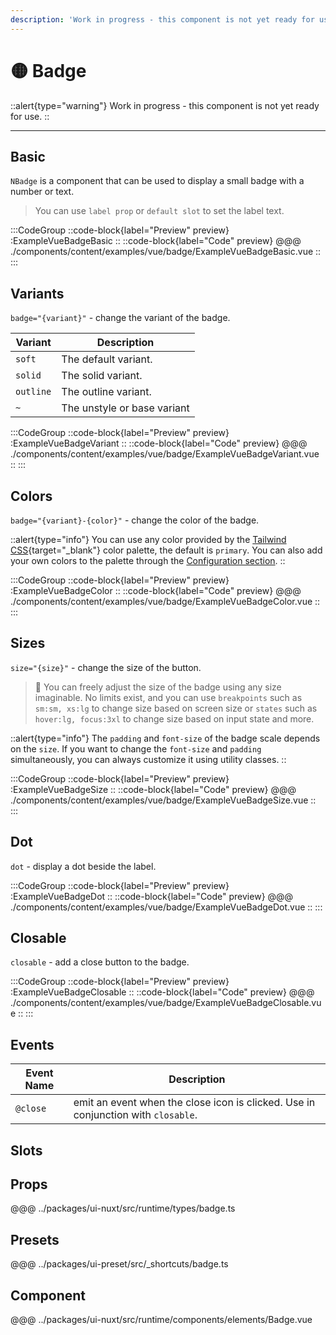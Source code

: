 ```yaml
---
description: 'Work in progress - this component is not yet ready for use.'
---
```


# 🟡 Badge

::alert{type="warning"}
Work in progress - this component is not yet ready for use.
::

---

## Basic

`NBadge` is a component that can be used to display a small badge with a number or text.

>You can use `label prop` or `default slot` to set the label text.

:::CodeGroup
::code-block{label="Preview" preview}
  :ExampleVueBadgeBasic
::
::code-block{label="Code" preview}
@@@ ./components/content/examples/vue/badge/ExampleVueBadgeBasic.vue
::
:::

## Variants

`badge="{variant}"` - change the variant of the badge.

| Variant   | Description                 |
| --------- | --------------------------- |
| `soft`    | The default variant.           |
| `solid`   | The solid variant.        |
| `outline` | The outline variant.        |
| `~`       | The unstyle or base variant |

:::CodeGroup
::code-block{label="Preview" preview}
  :ExampleVueBadgeVariant
::
::code-block{label="Code" preview}
@@@ ./components/content/examples/vue/badge/ExampleVueBadgeVariant.vue
::
:::

## Colors

`badge="{variant}-{color}"` - change the color of the badge.

::alert{type="info"}
You can use any color provided by the [Tailwind CSS](https://tailwindcss.com/docs/customizing-colors){target="_blank"} color palette, the default is `primary`. You can also add your own colors to the palette through the [Configuration section](/guide/getting-started/configuration).
::

:::CodeGroup
::code-block{label="Preview" preview}
  :ExampleVueBadgeColor
::
::code-block{label="Code" preview}
@@@ ./components/content/examples/vue/badge/ExampleVueBadgeColor.vue
::
:::

## Sizes

`size="{size}"` - change the size of the button.

> 🚀 You can freely adjust the size of the badge using any size imaginable. No limits exist, and you can use `breakpoints` such as `sm:sm, xs:lg` to change size based on screen size or `states` such as `hover:lg, focus:3xl` to change size based on input state and more.

::alert{type="info"}
The `padding` and `font-size` of the badge scale depends on the `size`. If you want to change the `font-size` and `padding` simultaneously, you can always customize it using utility classes.
::

:::CodeGroup
  ::code-block{label="Preview" preview}
    :ExampleVueBadgeSize
  ::
  ::code-block{label="Code" preview}
@@@ ./components/content/examples/vue/badge/ExampleVueBadgeSize.vue
  ::
:::

## Dot

`dot` - display a dot beside the label.

:::CodeGroup
::code-block{label="Preview" preview}
  :ExampleVueBadgeDot
::
::code-block{label="Code" preview}
@@@ ./components/content/examples/vue/badge/ExampleVueBadgeDot.vue
::
:::

## Closable

`closable` - add a close button to the badge.

:::CodeGroup
::code-block{label="Preview" preview}
  :ExampleVueBadgeClosable
::
::code-block{label="Code" preview}
@@@ ./components/content/examples/vue/badge/ExampleVueBadgeClosable.vue
::
:::

## Events

| Event Name | Description                                                                       |
| ---------- | --------------------------------------------------------------------------------- |
| `@close`   | emit an event when the close icon is clicked. Use in conjunction with `closable`. |

## Slots

## Props
@@@ ../packages/ui-nuxt/src/runtime/types/badge.ts

## Presets
@@@ ../packages/ui-preset/src/_shortcuts/badge.ts

## Component
@@@ ../packages/ui-nuxt/src/runtime/components/elements/Badge.vue
